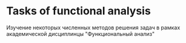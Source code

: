# Tasks of functional analysis

Изучение некоторых численных методов решения задач в рамках академической дисциплинцы "Функциональный анализ"
